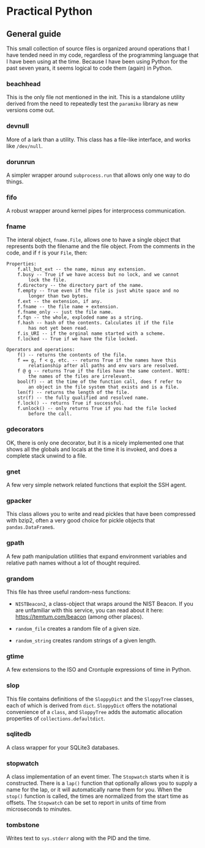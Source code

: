 # Practical Python

## General guide

This small collection of source files is organized around operations
that I have tended need in my code, regardless of the programming language
that I have been using at the time. Because I have been using Python for
the past seven years, it seems logical to code them (again) in Python.

### beachhead

This is the only file not mentioned in the init. This is a standalone
utility derived from the need to repeatedly test the `paramiko` library
as new versions come out.

### devnull

More of a lark than a utility. This class has a file-like interface, 
and works like `/dev/null`.

### dorunrun

A simpler wrapper around `subprocess.run` that allows only one
way to do things.

### fifo

A robust wrapper around kernel pipes for interprocess communication.

### fname

The interal object, `fname.File`, allows one to have a single object
that represents both the filename and the file object. From the 
comments in the code, and if `f` is your `File`, then:

```
Properties:
    f.all_but_ext -- the name, minus any extension.
    f.busy -- True if we have access but no lock, and we cannot
        lock the file.
    f.directory -- the directory part of the name.
    f.empty -- True even if the file is just white space and no 
        longer than two bytes.
    f.ext -- the extension, if any.
    f.fname -- the file name + extension.
    f.fname_only -- just the file name.
    f.fqn -- the whole, exploded name as a string.
    f.hash -- hash of the contents. Calculates it if the file
        has not yet been read.
    f.is_URI -- if the orginal name started with a scheme.
    f.locked -- True if we have the file locked.
    
Operators and operations:
    f() -- returns the contents of the file.
    f == g, f < g, etc. -- returns True if the names have this
        relationship after all paths and env vars are resolved.
    f @ g -- returns True if the files have the same content. NOTE:
        the names of the files are irrelevant.
    bool(f) -- at the time of the function call, does f refer to 
        an object in the file system that exists and is a file.
    len(f) -- returns the length of the file.     
    str(f) -- the fully qualified and resolved name.      
    f.lock() -- returns True if successful.
    f.unlock() -- only returns True if you had the file locked
        before the call. 
```

### gdecorators

OK, there is only one decorator, but it is a nicely implemented 
one that shows all the globals and locals at the time it is invoked,
and does a complete stack unwind to a file.

### gnet

A few very simple network related functions that exploit the SSH agent.

### gpacker

This class allows you to write and read pickles that have been compressed
with bzip2, often a very good choice for pickle objects that `pandas.DataFrame`s.

### gpath

A few path manipulation utilities that expand environment variables and
relative path names without a lot of thought required.

### grandom

This file has three useful random-ness functions:

- `NISTBeacon2`, a class-object that wraps around the NIST Beacon.
If you are unfamiliar with this service, you can read about it 
here: https://temtum.com/beacon (among other places).

- `random_file` creates a random file of a given size.

- `random_string` creates random strings of a given length.

### gtime

A few extensions to the ISO and Crontuple expressions of time
in Python.

### slop

This file contains definitions of the `SloppyDict` and the `SloppyTree`
classes, each of which is derived from `dict`. `SloppyDict` offers the 
notational convenience of a `class`, and `SloppyTree` adds the automatic
allocation properties of `collections.defaultdict`.

### sqlitedb

A class wrapper for your SQLite3 databases.

### stopwatch

A class implementation of an event timer. The `Stopwatch` starts when
it is constructed. There is a `lap()` function that optionally allows
you to supply a name for the lap, or it will automatically name them
for you. When the `stop()` function is called, the times are normalized
from the start time as offsets. The `Stopwatch` can be set to report 
in units of time from microseconds to minutes.

### tombstone

Writes text to `sys.stderr` along with the PID and the time.

